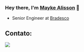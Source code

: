 ### Hey there, I'm [Mayke Alisson](https://maykealisson.com) 👋 

- Senior Engineer at [Bradesco](https://bradesco.com.br)

## Contato:
<div>
<a href="https://www.linkedin.com/in/maykealisson" target="_blank"><img loading="lazy" src="https://img.shields.io/badge/-LinkedIn-%230077B5?style=for-the-badge&logo=linkedin&logoColor=white" target="_blank"></a>  
</div>

